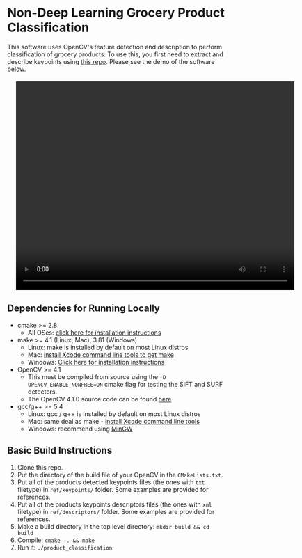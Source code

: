 # Non-Deep Learning Grocery Product Classification

This software uses OpenCV's feature detection and description to perform classification of grocery products. To use this, you first need to extract and describe keypoints using [this repo](https://github.com/andikarachman/Keypoints-Extraction-for-Grocery-Product-Classification). Please see the demo of the software below.  

<div style="text-align:center; margin:20px" >
  <video width="640" height="480" controls>
    <source src="demo.mp4" type="video/mp4">
  </video>
</div>

## Dependencies for Running Locally
* cmake >= 2.8
  * All OSes: [click here for installation instructions](https://cmake.org/install/)
* make >= 4.1 (Linux, Mac), 3.81 (Windows)
  * Linux: make is installed by default on most Linux distros
  * Mac: [install Xcode command line tools to get make](https://developer.apple.com/xcode/features/)
  * Windows: [Click here for installation instructions](http://gnuwin32.sourceforge.net/packages/make.htm)
* OpenCV >= 4.1
  * This must be compiled from source using the `-D OPENCV_ENABLE_NONFREE=ON` cmake flag for testing the SIFT and SURF detectors.
  * The OpenCV 4.1.0 source code can be found [here](https://github.com/opencv/opencv/tree/4.1.0)
* gcc/g++ >= 5.4
  * Linux: gcc / g++ is installed by default on most Linux distros
  * Mac: same deal as make - [install Xcode command line tools](https://developer.apple.com/xcode/features/)
  * Windows: recommend using [MinGW](http://www.mingw.org/)

## Basic Build Instructions
1. Clone this repo.
2. Put the directory of the build file of your OpenCV in the `CMakeLists.txt`.
3. Put all of the products detected keypoints files (the ones with `txt` filetype) in `ref/keypoints/` folder. Some examples are provided for references. 
4. Put all of the products keypoints descriptors files (the ones with `xml` filetype) in `ref/descriptors/` folder. Some examples are provided for references. 
5. Make a build directory in the top level directory: `mkdir build && cd build`
6. Compile: `cmake .. && make`
7. Run it: `./product_classification`.